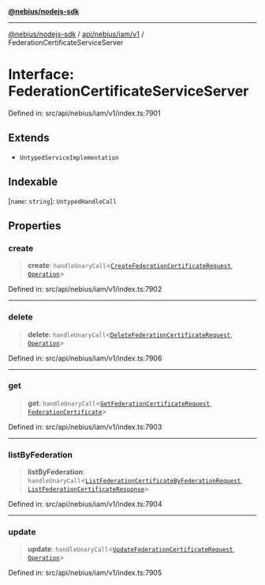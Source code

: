 [**@nebius/nodejs-sdk**](../../../../../README.md)

***

[@nebius/nodejs-sdk](../../../../../README.md) / [api/nebius/iam/v1](../README.md) / FederationCertificateServiceServer

# Interface: FederationCertificateServiceServer

Defined in: src/api/nebius/iam/v1/index.ts:7901

## Extends

- `UntypedServiceImplementation`

## Indexable

\[`name`: `string`\]: `UntypedHandleCall`

## Properties

### create

> **create**: `handleUnaryCall`\<[`CreateFederationCertificateRequest`](CreateFederationCertificateRequest.md), [`Operation`](../../../common/v1/interfaces/Operation.md)\>

Defined in: src/api/nebius/iam/v1/index.ts:7902

***

### delete

> **delete**: `handleUnaryCall`\<[`DeleteFederationCertificateRequest`](DeleteFederationCertificateRequest.md), [`Operation`](../../../common/v1/interfaces/Operation.md)\>

Defined in: src/api/nebius/iam/v1/index.ts:7906

***

### get

> **get**: `handleUnaryCall`\<[`GetFederationCertificateRequest`](GetFederationCertificateRequest.md), [`FederationCertificate`](FederationCertificate.md)\>

Defined in: src/api/nebius/iam/v1/index.ts:7903

***

### listByFederation

> **listByFederation**: `handleUnaryCall`\<[`ListFederationCertificateByFederationRequest`](ListFederationCertificateByFederationRequest.md), [`ListFederationCertificateResponse`](ListFederationCertificateResponse.md)\>

Defined in: src/api/nebius/iam/v1/index.ts:7904

***

### update

> **update**: `handleUnaryCall`\<[`UpdateFederationCertificateRequest`](UpdateFederationCertificateRequest.md), [`Operation`](../../../common/v1/interfaces/Operation.md)\>

Defined in: src/api/nebius/iam/v1/index.ts:7905

